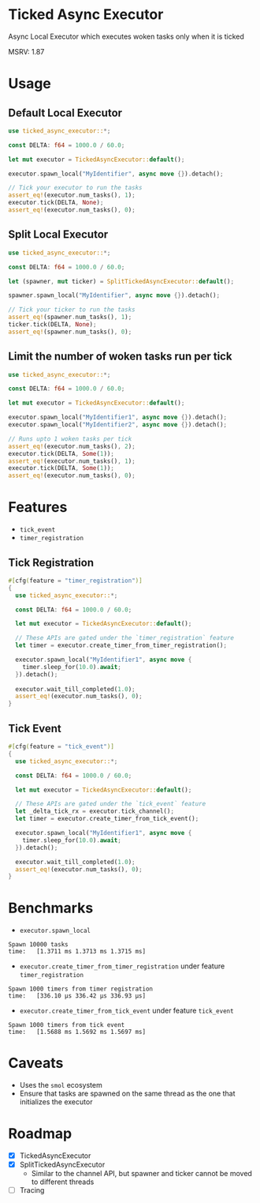 # Ticked Async Executor

Async Local Executor which executes woken tasks only when it is ticked

MSRV: 1.87

# Usage

## Default Local Executor

```rust
use ticked_async_executor::*;

const DELTA: f64 = 1000.0 / 60.0;

let mut executor = TickedAsyncExecutor::default();

executor.spawn_local("MyIdentifier", async move {}).detach();

// Tick your executor to run the tasks
assert_eq!(executor.num_tasks(), 1);
executor.tick(DELTA, None);
assert_eq!(executor.num_tasks(), 0);
```

## Split Local Executor

```rust
use ticked_async_executor::*;

const DELTA: f64 = 1000.0 / 60.0;

let (spawner, mut ticker) = SplitTickedAsyncExecutor::default();

spawner.spawn_local("MyIdentifier", async move {}).detach();

// Tick your ticker to run the tasks
assert_eq!(spawner.num_tasks(), 1);
ticker.tick(DELTA, None);
assert_eq!(spawner.num_tasks(), 0);
```

## Limit the number of woken tasks run per tick

```rust
use ticked_async_executor::*;

const DELTA: f64 = 1000.0 / 60.0;

let mut executor = TickedAsyncExecutor::default();

executor.spawn_local("MyIdentifier1", async move {}).detach();
executor.spawn_local("MyIdentifier2", async move {}).detach();

// Runs upto 1 woken tasks per tick
assert_eq!(executor.num_tasks(), 2);
executor.tick(DELTA, Some(1));
assert_eq!(executor.num_tasks(), 1);
executor.tick(DELTA, Some(1));
assert_eq!(executor.num_tasks(), 0);
```

# Features

- `tick_event`
- `timer_registration`

## Tick Registration

```rust
#[cfg(feature = "timer_registration")]
{
  use ticked_async_executor::*;

  const DELTA: f64 = 1000.0 / 60.0;

  let mut executor = TickedAsyncExecutor::default();

  // These APIs are gated under the `timer_registration` feature
  let timer = executor.create_timer_from_timer_registration();

  executor.spawn_local("MyIdentifier1", async move {
    timer.sleep_for(10.0).await;
  }).detach();
  
  executor.wait_till_completed(1.0);
  assert_eq!(executor.num_tasks(), 0);
}
```

## Tick Event

```rust
#[cfg(feature = "tick_event")]
{
  use ticked_async_executor::*;

  const DELTA: f64 = 1000.0 / 60.0;

  let mut executor = TickedAsyncExecutor::default();

  // These APIs are gated under the `tick_event` feature
  let _delta_tick_rx = executor.tick_channel();
  let timer = executor.create_timer_from_tick_event();

  executor.spawn_local("MyIdentifier1", async move {
    timer.sleep_for(10.0).await;
  }).detach();

  executor.wait_till_completed(1.0);
  assert_eq!(executor.num_tasks(), 0);
}
```

# Benchmarks

- `executor.spawn_local`
```
Spawn 10000 tasks
time:   [1.3711 ms 1.3713 ms 1.3715 ms]
```

- `executor.create_timer_from_timer_registration` under feature `timer_registration`
```
Spawn 1000 timers from timer registration
time:   [336.10 µs 336.42 µs 336.93 µs]
```

- `executor.create_timer_from_tick_event` under feature `tick_event`
```
Spawn 1000 timers from tick event
time:   [1.5688 ms 1.5692 ms 1.5697 ms]
```

# Caveats

- Uses the `smol` ecosystem
- Ensure that tasks are spawned on the same thread as the one that initializes the executor

# Roadmap

- [x] TickedAsyncExecutor
- [x] SplitTickedAsyncExecutor
  - Similar to the channel API, but spawner and ticker cannot be moved to different threads 
- [ ] Tracing
